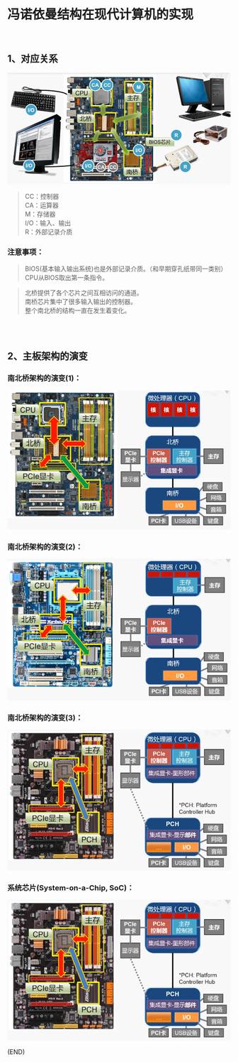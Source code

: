 # 冯诺依曼结构在现代计算机的实现    

<br />  

## 1、对应关系    

<img src="Images/ModernComputer_Von_Corresponding.png" />  

> CC：控制器    
> CA：运算器    
> M：存储器  
> I/O：输入、输出  
> R：外部记录介质  

### 注意事项：    

> BIOS(基本输入输出系统)也是外部记录介质。（和早期穿孔纸带同一类别）      
> CPU从BIOS取出第一条指令。    

> 北桥提供了各个芯片之间互相访问的通道。    
> 南桥芯片集中了很多输入输出的控制器。    
> 整个南北桥的结构一直在发生着变化。    

<br />  
<br />  

## 2、主板架构的演变    

### 南北桥架构的演变(1)：    

<img src="Images/ModernComputer_Architecture1.png" />  

### 南北桥架构的演变(2)：    

<img src="Images/ModernComputer_Architecture2.png" />  

### 南北桥架构的演变(3)：    

<img src="Images/ModernComputer_Architecture3.png" />  

### 系统芯片(System-on-a-Chip, SoC)：    

<img src="Images/ModernComputer_Architecture3.png" />  


(END)    